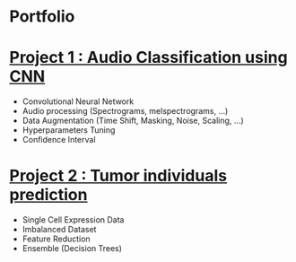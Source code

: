 # Portfolio

# [Project 1 : Audio Classification using CNN](https://github.com/martinflor/CNN-ESC50Dataset)
- Convolutional Neural Network
- Audio processing (Spectrograms, melspectrograms, ...)
- Data Augmentation (Time Shift, Masking, Noise, Scaling, ...)
- Hyperparameters Tuning
- Confidence Interval

[](https://github.com/martinflor/Portfolio/blob/main/images/schema1__1_-removebg-preview.png)

[](https://github.com/martinflor/Portfolio/blob/main/images/mean_acc.png)


# [Project 2 : Tumor individuals prediction](https://github.com/martinflor/Single-cell-expression)
- Single Cell Expression Data
- Imbalanced Dataset
- Feature Reduction
- Ensemble (Decision Trees)
